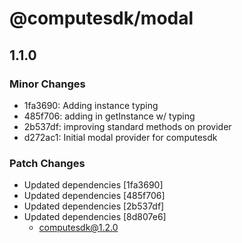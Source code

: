 # @computesdk/modal

## 1.1.0

### Minor Changes

- 1fa3690: Adding instance typing
- 485f706: adding in getInstance w/ typing
- 2b537df: improving standard methods on provider
- d272ac1: Initial modal provider for computesdk

### Patch Changes

- Updated dependencies [1fa3690]
- Updated dependencies [485f706]
- Updated dependencies [2b537df]
- Updated dependencies [8d807e6]
  - computesdk@1.2.0
